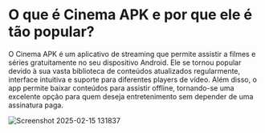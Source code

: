 # O que é Cinema APK e por que ele é tão popular?

O Cinema APK é um aplicativo de streaming que permite assistir a filmes e séries gratuitamente no seu dispositivo Android. Ele se tornou popular devido à sua vasta biblioteca de conteúdos atualizados regularmente, interface intuitiva e suporte para diferentes players de vídeo. Além disso, o app permite baixar conteúdos para assistir offline, tornando-se uma excelente opção para quem deseja entretenimento sem depender de uma assinatura paga.

![Screenshot 2025-02-15 131837](https://github.com/user-attachments/assets/e8ec223a-b6f8-4ec4-ad6a-360087e13f23)
